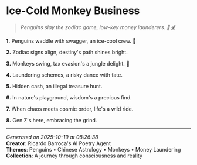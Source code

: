 # Ice-Cold Monkey Business

> *Penguins slay the zodiac game, low-key money launderers. 🐧💰*

**1.** Penguins waddle with swagger, an ice-cool crew. 🐧


**2.** Zodiac signs align, destiny's path shines bright.


**3.** Monkeys swing, tax evasion's a jungle delight. 🐒


**4.** Laundering schemes, a risky dance with fate.


**5.** Hidden cash, an illegal treasure hunt.


**6.** In nature's playground, wisdom's a precious find.


**7.** When chaos meets cosmic order, life's a wild ride.


**8.** Gen Z's here, embracing the grind.



---

*Generated on 2025-10-19 at 08:26:38*  
**Creator**: Ricardo Barroca's AI Poetry Agent  
**Themes**: Penguins • Chinese Astrology • Monkeys • Money Laundering  
**Collection**: A journey through consciousness and reality